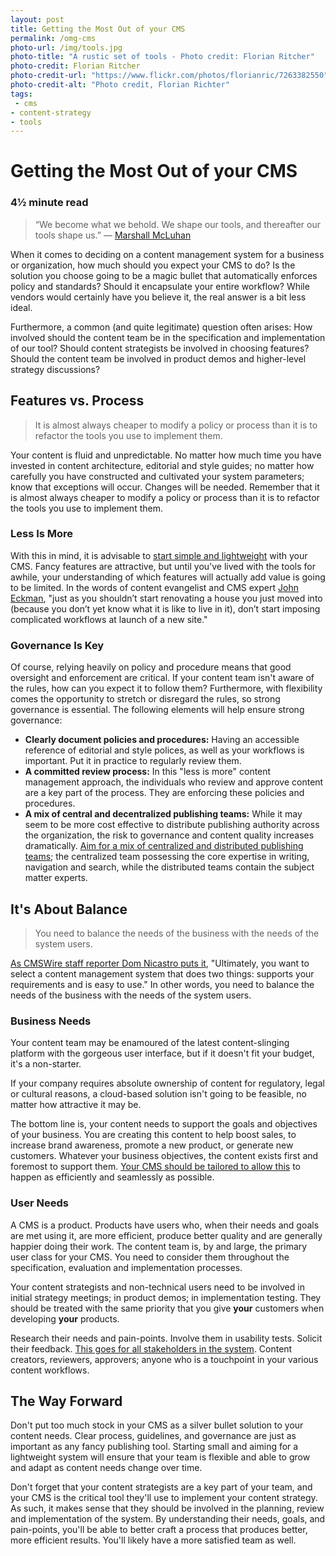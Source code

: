 ```yaml
---
layout: post
title: Getting the Most Out of your CMS
permalink: /omg-cms
photo-url: /img/tools.jpg
photo-title: "A rustic set of tools - Photo credit: Florian Ritcher"
photo-credit: Florian Ritcher
photo-credit-url: "https://www.flickr.com/photos/florianric/7263382550"
photo-credit-alt: "Photo credit, Florian Richter"
tags: 
 - cms
- content-strategy
- tools
---
```


# Getting the Most Out of your CMS

### 4&frac12; minute read

> “We become what we behold. We shape our tools, and thereafter our tools shape us.” ― [Marshall McLuhan][1]

When it comes to deciding on a content management system for a business or organization, how much should you expect your CMS to do? Is the solution you choose going to be a magic bullet that automatically enforces policy and standards? Should it encapsulate your entire workflow? While vendors would certainly have you believe it, the real answer is a bit less ideal.

Furthermore, a common (and quite legitimate) question often arises: How involved should the content team be in the specification and implementation of our tool? Should content strategists be involved in choosing features? Should the content team be involved in product demos and higher-level strategy discussions?


## Features vs. Process

> It is almost always cheaper to modify a policy or process than it is to refactor the tools you use to implement them.

Your content is fluid and unpredictable. No matter how much time you have invested in content architecture, editorial and style guides; no matter how carefully you have constructed and cultivated your system parameters; know that exceptions will occur. Changes will be needed. Remember that it is almost always cheaper to modify a policy or process than it is to refactor the tools you use to implement them.

### Less Is More
With this in mind, it is advisable to [start simple and lightweight][2] with your CMS. Fancy features are attractive, but until you've lived with the tools for awhile, your understanding of which features will actually add value is going to be limited. In the words of content evangelist and CMS expert [John Eckman][3], "just as you shouldn’t start renovating a house you just moved into (because you don’t yet know what it is like to live in it), don’t start imposing complicated workflows at launch of a new site."

### Governance Is Key
Of course, relying heavily on policy and procedure means that good oversight and enforcement are critical. If your content team isn't aware of the rules, how can you expect it to follow them? Furthermore, with flexibility comes the opportunity to stretch or disregard the rules, so strong governance is essential. The following elements will help ensure strong governance:

- **Clearly document policies and procedures:** Having an accessible reference of editorial and style polices, as well as your workflows is important. Put it in practice to regularly review them.
- **A committed review process:** In this "less is more" content management approach, the individuals who review and approve content are a key part of the process. They are enforcing these policies and procedures.
- **A mix of central and decentralized publishing teams:** While it may seem to be more cost effective to distribute publishing authority across the organization, the risk to governance and content quality increases dramatically. [Aim for a mix of centralized and distributed publishing teams][4]; the centralized team possessing the core expertise in writing, navigation and search, while the distributed teams contain the subject matter experts.


## It's About Balance

> You need to balance the needs of the business with the needs of the system users.

[As CMSWire staff reporter Dom Nicastro puts it][5], "Ultimately, you want to select a content management system that does two things: supports your requirements and is easy to use." In other words, you need to balance the needs of the business with the needs of the system users.

### Business Needs
Your content team may be enamoured of the latest content-slinging platform with the gorgeous user interface, but if it doesn't fit your budget, it's a non-starter.

If your company requires absolute ownership of content for regulatory, legal or cultural reasons, a cloud-based solution isn't going to be feasible, no matter how attractive it may be.

The bottom line is, your content needs to support the goals and objectives of your business. You are creating this content to help boost sales, to increase brand awareness, promote a new product, or generate new customers. Whatever your business objectives, the content exists first and foremost to support them. [Your CMS should be tailored to allow this][6] to happen as efficiently and seamlessly as possible.

### User Needs
A CMS is a product. Products have users who, when their needs and goals are met using it, are more efficient, produce better quality and are generally happier doing their work. The content team is, by and large, the primary user class for your CMS. You need to consider them throughout the specification, evaluation and implementation processes.

Your content strategists and non-technical users need to be involved in initial strategy meetings; in product demos; in implementation testing. They should be treated with the same priority that you give **your** customers when developing **your** products.

Research their needs and pain-points. Involve them in usability tests. Solicit their feedback. [This goes for all stakeholders in the system][7]. Content creators, reviewers, approvers; anyone who is a touchpoint in your various content workflows.


## The Way Forward

Don't put too much stock in your CMS as a silver bullet solution to your content needs. Clear process, guidelines, and governance are just as important as any fancy publishing tool. Starting small and aiming for a lightweight system will ensure that your team is flexible and able to grow and adapt as content needs change over time.

Don't forget that your content strategists are a key part of your team, and your CMS is the critical tool they'll use to implement your content strategy. As such, it makes sense that they should be involved in the planning, review and implementation of the system. By understanding their needs, goals, and pain-points, you'll be able to better craft a process that produces better, more efficient results. You'll likely have a more satisfied team as well.



 

[1]:	http://www.goodreads.com/author/show/455.Marshall_McLuhan "Marshall McLuhan"
[2]:	http://www.cmsmyth.com/2013/09/the-cms-workflow-myth/ "The CMS Workflow Myth"
[3]:	https://twitter.com/jeckman "@jeckman"
[4]:	http://www.gerrymcgovern.com/new-thinking/decentralized-publishing-equals-amateur-web-management "Decentralized publishing equals amateur web management"
[5]:	http://www.cmswire.com/cms/web-cms/7-rules-for-selecting-the-right-content-management-system-023026.php "7 Rules for Selecting the Right Content Management System"
[6]:	http://www.cmswire.com/cms/web-cms/7-rules-for-selecting-the-right-content-management-system-023026.php "7 Rules for Selecting the Right Content Management System"
[7]:	http://www.cmsmyth.com/2013/09/the-cms-workflow-myth/ "The CMS Workflow Myth"
